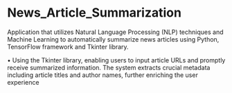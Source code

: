 # News_Article_Summarization
Application that utilizes Natural Language Processing (NLP) techniques and Machine Learning to automatically summarize news articles using Python, TensorFlow framework and Tkinter library. 

•	Using the Tkinter library, enabling users to input article URLs and promptly receive summarized information. The system extracts crucial metadata including article titles and author names, further enriching the user experience
